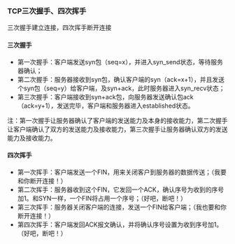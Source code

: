 ### TCP三次握手、四次挥手
三次握手建立连接，四次挥手断开连接

#### 三次握手
- 第一次握手：客户端发送syn包（seq=x），并进入syn_send状态，等待服务器确认；
- 第二次握手：服务器接收到syn包，确认客户端的syn（ack=x+1），并且发送个syn包（seq=y）给客户端，及syn+ack，此时服务器进入syn_recv状态；
- 第三次握手：客户端接收到syn+ack包，向服务器发送确认包ack（ack=y+1），发送完毕，客户端和服务器进入established状态。

注：第一次握手让服务器确认了客户端的发送能力及本身的接收能力，第二次握手让客户端确认了双方的发送能力及接收能力，第三次握手让服务器确认双方的发送能力及接收能力。

#### 四次挥手
- 第一次挥手：客户端发送一个FIN，用来关闭客户到服务器的数据传送；（我要和你断开连接！）
- 第二次挥手：服务器收到这个FIN，它发回一个ACK，确认序号为收到的序号加1。和SYN一样，一个FIN将占用一个序号；（好吧，断吧！）
- 第三次挥手：服务器关闭客户端的连接，发送一个FIN给客户端；（我也要和你断开连接！）
- 第四次挥手：客户端发回ACK报文确认，并将确认序号设置为收到序号加1。（好吧，断吧！）
